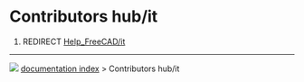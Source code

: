 # Contributors hub/it
1.  REDIRECT [Help_FreeCAD/it](Help_FreeCAD/it.md)



---
![](images/Button_right.svg) [documentation index](../README.md) > Contributors hub/it
